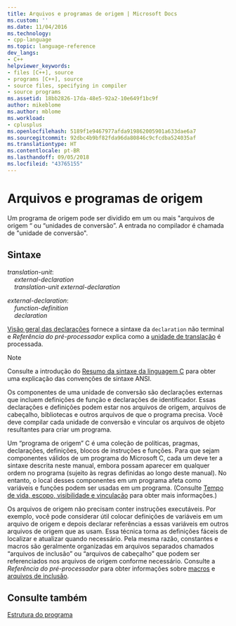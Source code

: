 ```yaml
---
title: Arquivos e programas de origem | Microsoft Docs
ms.custom: ''
ms.date: 11/04/2016
ms.technology:
- cpp-language
ms.topic: language-reference
dev_langs:
- C++
helpviewer_keywords:
- files [C++], source
- programs [C++], source
- source files, specifying in compiler
- source programs
ms.assetid: 18bb2826-17da-48e5-92a2-10e649f1bc9f
author: mikeblome
ms.author: mblome
ms.workload:
- cplusplus
ms.openlocfilehash: 5189f1e9467977afda919862005901a633dae6a7
ms.sourcegitcommit: 92dbc4b9bf82fda96da80846c9cfcdba524035af
ms.translationtype: HT
ms.contentlocale: pt-BR
ms.lasthandoff: 09/05/2018
ms.locfileid: "43765155"
---
```

# <a name="source-files-and-source-programs"></a>Arquivos e programas de origem
Um programa de origem pode ser dividido em um ou mais "arquivos de origem “ ou “unidades de conversão”. A entrada no compilador é chamada de "unidade de conversão".  
  
## <a name="syntax"></a>Sintaxe

*translation-unit*:<br/>
&nbsp;&nbsp;&nbsp;&nbsp;*external-declaration* <br/>
&nbsp;&nbsp;&nbsp;&nbsp;*translation-unit* *external-declaration*  
  
*external-declaration*:<br/>
&nbsp;&nbsp;&nbsp;&nbsp;*function-definition*<br/>
&nbsp;&nbsp;&nbsp;&nbsp;*declaration*

[Visão geral das declarações](../c-language/overview-of-declarations.md) fornece a sintaxe da `declaration` não terminal e *Referência do pré-processador* explica como a [unidade de translação](../preprocessor/phases-of-translation.md) é processada.  
  
> [!NOTE]
>  Consulte a introdução do [Resumo da sintaxe da linguagem C](../c-language/c-language-syntax-summary.md) para obter uma explicação das convenções de sintaxe ANSI.  
  
Os componentes de uma unidade de conversão são declarações externas que incluem definições de função e declarações de identificador. Essas declarações e definições podem estar nos arquivos de origem, arquivos de cabeçalho, bibliotecas e outros arquivos de que o programa precisa. Você deve compilar cada unidade de conversão e vincular os arquivos de objeto resultantes para criar um programa.  
  
Um “programa de origem” C é uma coleção de políticas, pragmas, declarações, definições, blocos de instruções e funções. Para que sejam componentes válidos de um programa do Microsoft C, cada um deve ter a sintaxe descrita neste manual, embora possam aparecer em qualquer ordem no programa (sujeito às regras definidas ao longo deste manual). No entanto, o local desses componentes em um programa afeta como variáveis e funções podem ser usadas em um programa. (Consulte [Tempo de vida, escopo, visibilidade e vinculação](../c-language/lifetime-scope-visibility-and-linkage.md) para obter mais informações.)  
  
Os arquivos de origem não precisam conter instruções executáveis. Por exemplo, você pode considerar útil colocar definições de variáveis em um arquivo de origem e depois declarar referências a essas variáveis em outros arquivos de origem que as usam. Essa técnica torna as definições fáceis de localizar e atualizar quando necessário. Pela mesma razão, constantes e macros são geralmente organizadas em arquivos separados chamados “arquivos de inclusão” ou “arquivos de cabeçalho” que podem ser referenciados nos arquivos de origem conforme necessário. Consulte a *Referência do pré-processador* para obter informações sobre [macros](../preprocessor/macros-c-cpp.md) e [arquivos de inclusão](../preprocessor/hash-include-directive-c-cpp.md).  
  
## <a name="see-also"></a>Consulte também  
[Estrutura do programa](../c-language/program-structure.md)